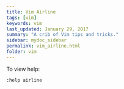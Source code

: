 ```yaml
---
title: Vim Airline 
tags: [vim]
keywords: vim 
last_updated: January 29, 2017
summary: "A crib of Vim tips and tricks."
sidebar: mydoc_sidebar
permalink: vim_airline.html
folder: vim 
---
```


To view help:

```
:help airline
```

